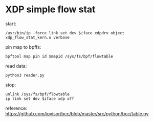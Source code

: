 # XDP simple flow stat

start: 
```
/usr/bin/ip -force link set dev $iface xdpdrv object xdp_flow_stat_kern.o verbose
```

pin map to bpffs: 
```
bpftool map pin id $mapid /sys/fs/bpf/flowtable
```

read data:
```
python3 reader.py
```

stop: 
```
unlink /sys/fs/bpf/flowtable
ip link set dev $iface xdp off
```

reference: https://github.com/iovisor/bcc/blob/master/src/python/bcc/table.py
